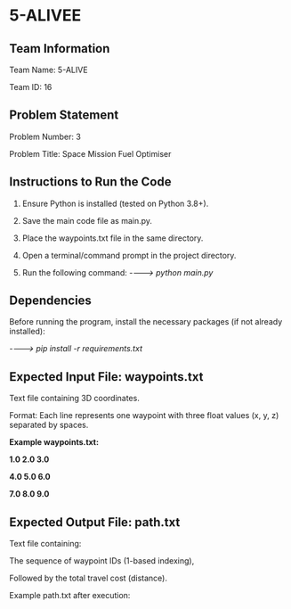 # 5-ALIVEE

Team Information
-
Team Name: 5-ALIVE

Team ID: 16

Problem Statement
-
Problem Number: 3

Problem Title: Space Mission Fuel Optimiser

Instructions to Run the Code
-
1) Ensure Python is installed (tested on Python 3.8+).

2) Save the main code file as main.py.

3) Place the waypoints.txt file in the same directory.

4) Open a terminal/command prompt in the project directory.

5) Run the following command:
*----> python main.py*

Dependencies
-
Before running the program, install the necessary packages (if not already installed):

*----> pip install -r requirements.txt*

Expected Input File: waypoints.txt
-
Text file containing 3D coordinates.

Format: Each line represents one waypoint with three float values (x, y, z) separated by spaces.

**Example waypoints.txt:**

**1.0 2.0 3.0**

**4.0 5.0 6.0**

**7.0 8.0 9.0**

Expected Output File: path.txt
-
Text file containing:

The sequence of waypoint IDs (1-based indexing),

Followed by the total travel cost (distance).

Example path.txt after execution:
